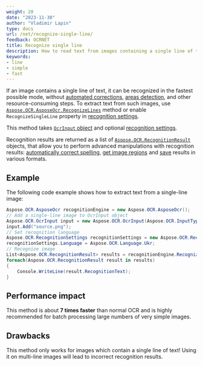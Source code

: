 ```yaml
---
weight: 20
date: "2023-11-30"
author: "Vladimir Lapin"
type: docs
url: /net/recognize-single-line/
feedback: OCRNET
title: Recognize single line
description: How to read text from images containing a single line of text.
keywords:
- line
- simple
- fast
---
```


If an image contains a single line of text, it can be recognized in the fastest possible mode, without [automated corrections](/ocr/net/image-preprocessing/), [areas detection](/ocr/net/areas-detection/), and other resource-consuming steps. To extract text from such images, use [`Aspose.OCR.AsposeOcr.RecognizeLines`](https://reference.aspose.com/ocr/net/aspose.ocr/asposeocr/recognizelines/) method or enable `RecognizeSingleLine` property in [recognition settings](/ocr/net/recognition-settings/).

This method takes [`OcrInput` object](/ocr/net/ocrinput/) and optional [recognition settings](/ocr/net/recognition-settings-common/).

Recognition results are returned as a list of [`Aspose.OCR.RecognitionResult`](https://reference.aspose.com/ocr/net/aspose.ocr/recognitionresult/) objects, that allow you to perform advanced manipulations with recognition results: [automatically correct spelling](/ocr/net/spelling/), [get image regions](/ocr/net/image-regions-extract/) and [save](/ocr/net/save/) results in various formats.

## Example

The following code example shows how to extract text from a single-line image:

```csharp
Aspose.OCR.AsposeOcr recognitionEngine = new Aspose.OCR.AsposeOcr();
// Add a single-line image to OcrInput object
Aspose.OCR.OcrInput input = new Aspose.OCR.OcrInput(Aspose.OCR.InputType.SingleImage);
input.Add("source.png");
// Set recognition language
Aspose.OCR.RecognitionSettings recognitionSettings = new Aspose.OCR.RecognitionSettings();
recognitionSettings.Language = Aspose.OCR.Language.Ukr;
// Recognize image
List<Aspose.OCR.RecognitionResult> results = recognitionEngine.RecognizeLines(input, recognitionSettings);
foreach(Aspose.OCR.RecognitionResult result in results)
{
	Console.WriteLine(result.RecognitionText);
}
```

## Performance impact

This method is about **7 times faster** than normal OCR and is highly recommended for batch processing large numbers of very simple images.

## Drawbacks

This method only works for images which contain a single line of text! Using it on multi-line images will lead to incorrect recognition results.

